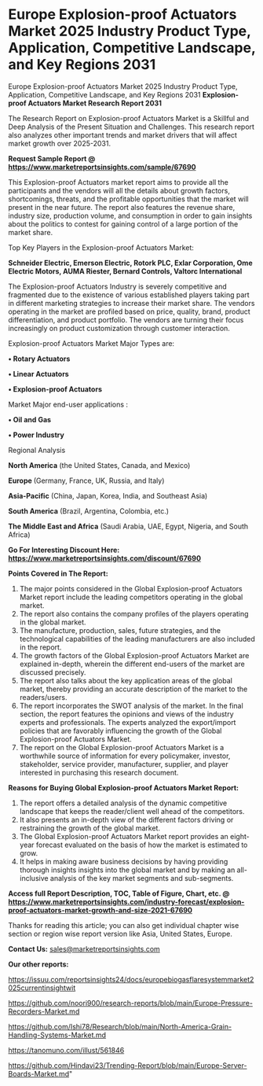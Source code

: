 # Europe Explosion-proof Actuators Market 2025 Industry Product Type, Application, Competitive Landscape, and Key Regions 2031
Europe Explosion-proof Actuators Market 2025 Industry Product Type, Application, Competitive Landscape, and Key Regions 2031
<strong>Explosion-proof Actuators Market Research Report 2031</strong>

The Research Report on Explosion-proof Actuators Market is a Skillful and Deep Analysis of the Present Situation and Challenges. This research report also analyzes other important trends and market drivers that will affect market growth over 2025-2031.

<strong>Request Sample Report @ <a href=https://www.marketreportsinsights.com/sample/67690>https://www.marketreportsinsights.com/sample/67690</a></strong>

This Explosion-proof Actuators market report aims to provide all the participants and the vendors will all the details about growth factors, shortcomings, threats, and the profitable opportunities that the market will present in the near future. The report also features the revenue share, industry size, production volume, and consumption in order to gain insights about the politics to contest for gaining control of a large portion of the market share.

Top Key Players in the Explosion-proof Actuators Market:

<strong>Schneider Electric, Emerson Electric, Rotork PLC, Exlar Corporation, Ome Electric Motors, AUMA Riester, Bernard Controls, Valtorc International</strong>

The Explosion-proof Actuators Industry is severely competitive and fragmented due to the existence of various established players taking part in different marketing strategies to increase their market share. The vendors operating in the market are profiled based on price, quality, brand, product differentiation, and product portfolio. The vendors are turning their focus increasingly on product customization through customer interaction.

Explosion-proof Actuators Market Major Types are:

<strong>• Rotary Actuators

• Linear Actuators

• Explosion-proof Actuators</strong>

Market Major end-user applications :

<strong>• Oil and Gas

• Power Industry</strong>

Regional Analysis

</u><strong><b>North America</b></strong> (the United States, Canada, and Mexico)

<strong><b>Europe </b></strong>(Germany, France, UK, Russia, and Italy)

<strong><b>Asia-Pacific</b></strong> (China, Japan, Korea, India, and Southeast Asia)

<strong><b>South America</b></strong> (Brazil, Argentina, Colombia, etc.)

<strong><b>The Middle East and Africa</b></strong> (Saudi Arabia, UAE, Egypt, Nigeria, and South Africa)

<strong>Go For Interesting Discount Here: <a href=https://www.marketreportsinsights.com/discount/67690>https://www.marketreportsinsights.com/discount/67690</a></strong>

<strong>Points Covered in The Report:</strong>
<ol>
  <li>The major points considered in the Global Explosion-proof Actuators Market report include the leading competitors operating in the global market.</li>
  <li>The report also contains the company profiles of the players operating in the global market.</li>
  <li>The manufacture, production, sales, future strategies, and the technological capabilities of the leading manufacturers are also included in the report.</li>
  <li>The growth factors of the Global Explosion-proof Actuators Market are explained in-depth, wherein the different end-users of the market are discussed precisely.</li>
  <li>The report also talks about the key application areas of the global market, thereby providing an accurate description of the market to the readers/users.</li>
  <li>The report incorporates the SWOT analysis of the market. In the final section, the report features the opinions and views of the industry experts and professionals. The experts analyzed the export/import policies that are favorably influencing the growth of the Global Explosion-proof Actuators Market.</li>
  <li>The report on the Global Explosion-proof Actuators Market is a worthwhile source of information for every policymaker, investor, stakeholder, service provider, manufacturer, supplier, and player interested in purchasing this research document.</li>
</ol>
<strong>Reasons for Buying Global Explosion-proof Actuators Market Report:</strong>

<ol>
  <li>The report offers a detailed analysis of the dynamic competitive landscape that keeps the reader/client well ahead of the competitors.</li>
  <li>It also presents an in-depth view of the different factors driving or restraining the growth of the global market.</li>
  <li>The Global Explosion-proof Actuators Market report provides an eight-year forecast evaluated on the basis of how the market is estimated to grow.</li>
  <li>It helps in making aware business decisions by having providing thorough insights insights into the global market and by making an all-inclusive analysis of the key market segments and sub-segments.</li>
</ol>
<strong>Access full Report Description, TOC, Table of Figure, Chart, etc. @ <a href=https://www.marketreportsinsights.com/industry-forecast/explosion-proof-actuators-market-growth-and-size-2021-67690>https://www.marketreportsinsights.com/industry-forecast/explosion-proof-actuators-market-growth-and-size-2021-67690</a></strong>


Thanks for reading this article; you can also get individual chapter wise section or region wise report version like Asia, United States, Europe.

<strong>Contact Us:</strong>
sales@marketreportsinsights.com

<strong>Our other reports:</strong>

<a href=https://issuu.com/reportsinsights24/docs/europebiogasflaresystemmarket2025currentinsightwit>https://issuu.com/reportsinsights24/docs/europebiogasflaresystemmarket2025currentinsightwit</a>

<a href=https://github.com/noori900/research-reports/blob/main/Europe-Pressure-Recorders-Market.md>https://github.com/noori900/research-reports/blob/main/Europe-Pressure-Recorders-Market.md</a>

<a href=https://github.com/Ishi78/Research/blob/main/North-America-Grain-Handling-Systems-Market.md>https://github.com/Ishi78/Research/blob/main/North-America-Grain-Handling-Systems-Market.md</a>

<a href=https://tanomuno.com/illust/561846>https://tanomuno.com/illust/561846</a>

<a href=https://github.com/Hindavi23/Trending-Report/blob/main/Europe-Server-Boards-Market.md>https://github.com/Hindavi23/Trending-Report/blob/main/Europe-Server-Boards-Market.md</a>"
